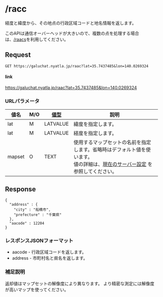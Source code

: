 # /racc

経度と緯度から、その地点の行政区域コードと地名情報を返します。

このAPIは通信オーバーヘッドが大きいので、複数の点を処理する場合は、[/raacs](./raacs.md)を利用してください。

## Request

```
GET https://galuchat.nyatla.jp/raac?lat=35.7437485&lon=140.0269324
```

#### link
https://galuchat.nyatla.jp/raac?lat=35.7437485&lon=140.0269324

### URLパラメータ

|値名|M/O|[値型](../valuetype.md)|説明|
|--|--|--|--|
|lat|M|LATVALUE|緯度を指定します。|
|lat|M|LATVALUE|経度を指定します。|
|mapset|O|TEXT|使用するマップセットの名前を指定します。省略時はデフォルト値を使います。<br/>値の詳細は、[現在のサーバー設定](../current_setting.md) を参照してください。|



## Response
```
{
  "address" : {
    "city" : "船橋市",
    "prefecture" : "千葉県"
  },
  "aacode" : 12204
}
```



### レスポンスJSONフォーマット

- aacode - 行政区域コードを返します。
- address - 市町村名と県名を返します。

### 補足説明

返却値はマップセットの解像度により異なります。
より精密な測定には解像度が高いマップを使ってください。



